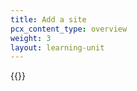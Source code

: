 ```yaml
---
title: Add a site
pcx_content_type: overview
weight: 3
layout: learning-unit
---
```


{{<render file="_add-site.md" productFolder="fundamentals" >}}
